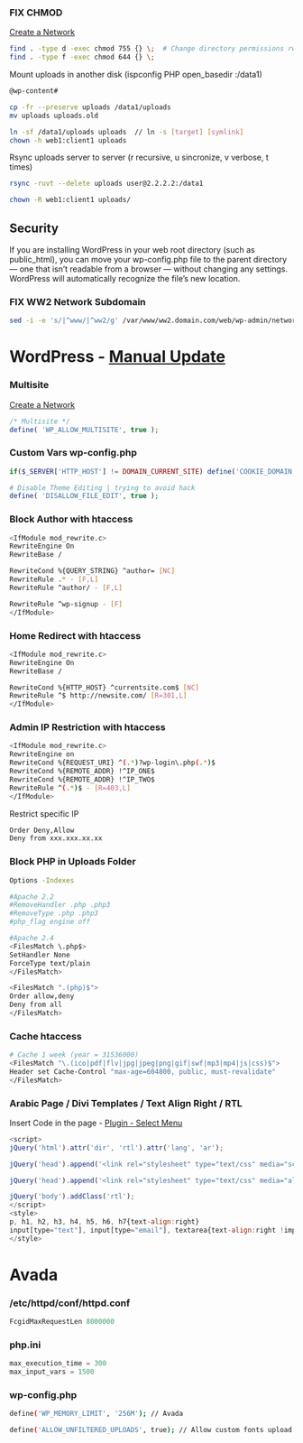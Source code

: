### FIX CHMOD
<a href="https://codex.wordpress.org/Create_A_Network" target="_blank">Create a Network</a>
```sh
find . -type d -exec chmod 755 {} \;  # Change directory permissions rwxr-xr-x
find . -type f -exec chmod 644 {} \;
```

Mount uploads in another disk (ispconfig PHP open_basedir :/data1)
```sh
@wp-content#

cp -fr --preserve uploads /data1/uploads
mv uploads uploads.old

ln -sf /data1/uploads uploads  // ln -s [target] [symlink]
chown -h web1:client1 uploads
```

Rsync uploads server to server (r recursive, u sincronize, v verbose, t times)
```sh
rsync -ruvt --delete uploads user@2.2.2.2:/data1
```

```sh
chown -R web1:client1 uploads/
```

## Security
If you are installing WordPress in your web root directory (such as public_html), you can move your wp-config.php file to the parent directory — one that isn’t readable from a browser — without changing any settings. WordPress will automatically recognize the file’s new location.

### FIX WW2 Network Subdomain
```sh
sed -i -e 's/|^www/|^ww2/g' /var/www/ww2.domain.com/web/wp-admin/network/site-new.php
```

# WordPress - <a href="https://codex.wordpress.org/Updating_WordPress#Manual_Update" target="_blank">Manual Update</a>

### Multisite
<a href="https://codex.wordpress.org/Create_A_Network" target="_blank">Create a Network</a>
```php
/* Multisite */
define( 'WP_ALLOW_MULTISITE', true );
```

### Custom Vars wp-config.php
```php
if($_SERVER['HTTP_HOST'] != DOMAIN_CURRENT_SITE) define('COOKIE_DOMAIN', false);

# Disable Theme Editing | trying to avoid hack
define( 'DISALLOW_FILE_EDIT', true );
```

### Block Author with htaccess
```sh
<IfModule mod_rewrite.c>
RewriteEngine On
RewriteBase /

RewriteCond %{QUERY_STRING} ^author= [NC]
RewriteRule .* - [F,L]
RewriteRule ^author/ - [F,L]

RewriteRule ^wp-signup - [F]
</IfModule>
```

### Home Redirect with htaccess
```sh
<IfModule mod_rewrite.c>
RewriteEngine On
RewriteBase /

RewriteCond %{HTTP_HOST} ^currentsite.com$ [NC]
RewriteRule ^$ http://newsite.com/ [R=301,L]
</IfModule>
```

### Admin IP Restriction with htaccess
```sh
<IfModule mod_rewrite.c>
RewriteEngine on
RewriteCond %{REQUEST_URI} ^(.*)?wp-login\.php(.*)$
RewriteCond %{REMOTE_ADDR} !^IP_ONE$
RewriteCond %{REMOTE_ADDR} !^IP_TWO$
RewriteRule ^(.*)$ - [R=403,L]
</IfModule>
```
Restrict specific IP
```sh
Order Deny,Allow
Deny from xxx.xxx.xx.xx
```

### Block PHP in Uploads Folder
```sh
Options -Indexes

#Apache 2.2
#RemoveHandler .php .php3
#RemoveType .php .php3
#php_flag engine off

#Apache 2.4
<FilesMatch \.php$>
SetHandler None
ForceType text/plain
</FilesMatch>

<FilesMatch ".(php)$">
Order allow,deny
Deny from all
</FilesMatch>
```


### Cache htaccess
```sh
# Cache 1 week (year = 31536000)
<FilesMatch "\.(ico|pdf|flv|jpg|jpeg|png|gif|swf|mp3|mp4|js|css)$">
Header set Cache-Control "max-age=604800, public, must-revalidate"
</FilesMatch>
```

### Arabic Page / Divi Templates / Text Align Right / RTL
Insert Code in the page - <a href="https://wordpress.org/plugins/page-menu/" target="_blank">Plugin - Select Menu</a>
```javascript
<script>
jQuery('html').attr('dir', 'rtl').attr('lang', 'ar');

jQuery('head').append('<link rel="stylesheet" type="text/css" media="screen" href="'+location.protocol+'//'+location.hostname+'/wp-content/themes/Divi/rtl.css">');

jQuery('head').append('<link rel="stylesheet" type="text/css" media="all" id="contact-form-7-rtl.css" href="'+location.protocol+'//'+location.hostname+'/wp-content/plugins/contact-form-7/includes/css/styles-rtl.css">');

jQuery('body').addClass('rtl');
</script>
<style>
p, h1, h2, h3, h4, h5, h6, h7{text-align:right}
input[type="text"], input[type="email"], textarea{text-align:right !important}
</style>
```

# Avada
### /etc/httpd/conf/httpd.conf
```php
FcgidMaxRequestLen 8000000
```
### php.ini
```php
max_execution_time = 300
max_input_vars = 1500
```
### wp-config.php
```sh
define('WP_MEMORY_LIMIT', '256M'); // Avada

define('ALLOW_UNFILTERED_UPLOADS', true); // Allow custom fonts upload
```
